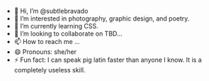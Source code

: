 - 👋 Hi, I’m @subtlebravado
- 👀 I’m interested in photography, graphic design, and poetry.
- 🌱 I’m currently learning CSS.
- 💞️ I’m looking to collaborate on TBD...
- 📫 How to reach me ...
- 😄 Pronouns: she/her
- ⚡ Fun fact: I can speak pig latin faster than anyone I know. It is a completely useless skill. 

<!---
subtlebravado/subtlebravado is a ✨ special ✨ repository because its `README.md` (this file) appears on your GitHub profile.
You can click the Preview link to take a look at your changes.
--->
